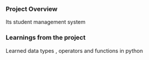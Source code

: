### Project Overview

 Its student management system


### Learnings from the project

 Learned data types , operators and functions in python


